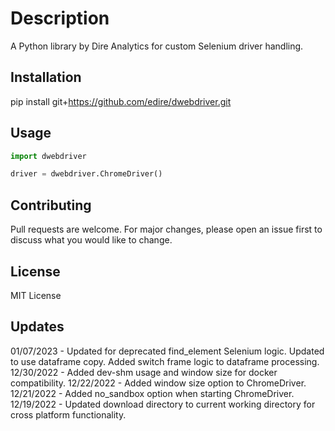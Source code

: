 # Description

A Python library by Dire Analytics for custom Selenium driver handling.

## Installation

pip install git+https://github.com/edire/dwebdriver.git

## Usage

```python
import dwebdriver

driver = dwebdriver.ChromeDriver()
```

## Contributing

Pull requests are welcome. For major changes, please open an issue first to discuss what you would like to change.

## License

MIT License

## Updates

01/07/2023 - Updated for deprecated find_element Selenium logic.  Updated to use dataframe copy.  Added switch frame logic to dataframe processing.
12/30/2022 - Added dev-shm usage and window size for docker compatibility.
12/22/2022 - Added window size option to ChromeDriver.
12/21/2022 - Added no_sandbox option when starting ChromeDriver.
12/19/2022 - Updated download directory to current working directory for cross platform functionality.